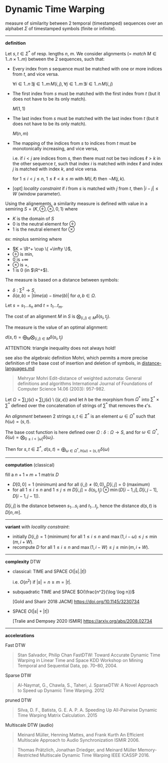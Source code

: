 # Dynamic Time Warping

measure of similarity between 2 temporal (timestamped) sequences 
over an alphabet $`\Sigma`$ of timestamped symbols (finite or infinite).


---
**definition**

Let $`s, t ∈ \Sigma^*`$ of resp. lengths  $`n`$, $`m`$.
We consider alignments (= *match* $`M \in 1..n \times 1..m`$) between the 2 sequences, such that:

- Every index from $`s`$ sequence must be matched with one or more indices from $`t`$, and vice versa.

  $`\forall i \in 1..n\, \exists j \in 1..m \, M(i, j),\, \forall j \in 1..m\, \exists i \in 1..n \, M(i, j)`$
  
- The first index from $s$ must be matched with the first index from $`t`$ (but it does not have to be its only match).
  
  $`M(1,1)`$

- The last index from $s$ must be matched with the last index from $`t`$ (but it does not have to be its only match).

  $`M(n,m)`$

- The mapping of the indices from $`s`$ to indices from $t$ must be monotonically increasing, and vice versa, 
  
   i.e. if $`i < j`$ are indices from $`s`$, then there must not be two indices $`\ell > k`$ in the other sequence $`t`$, such that index $`i`$ is matched with index $`\ell`$ and index $`j`$ is matched with index $`k`$, and vice versa.
  
  for $`1 \leq i < j \leq n`$, $`1 \leq \ell < k \leq m`$ with $`M(i, \ell)`$ then $`\neg M(j, k)`$.

- [opt] *locality constraint*
  if  $`i`$ from $`s`$ is matched with $`j`$ from $`t`$, then $`|i - j| \leq W`$ (window parameter).

Using the alignements, a similarity measure is defined with value in a semiring $`S = ( K, \oplus, \otimes, 0, 1)`$
where

- $`K`$ is the domain of $`S`$
- $`0`$ is the neutral element for $`\oplus`$
- $`1`$ is the neutral element for $`\otimes`$

ex: minplus semiring where 
- $`K = \R^+ \cup \{ +\infty \}`$, 
- $`\oplus`$ is min, 
- $`0`$ is  $`+\infty`$
- $`\otimes`$ is +, 
- $`1`$ is 0 (in $`\R^+`$). 


The measure is based on a distance between symbols:
- $`\delta: ∑^2 \to S`$, 
- $`\delta(a, b) = |time(a) - time(b)|`$ for $`a, b \in \Omega`$.

Let $`s = s_1... s_n`$ and $`t = t_1 ... t_m`$.

The cost of an alignment $`M`$ in $`S`$ is $`\bigotimes_{(i, j) \in M} \delta(s_i, t_j)`$.

The measure is the value of an optimal alignment:

$`d(s, t) = \bigoplus_M \bigotimes_{(i, j) \in M} \delta(s_i, t_j)`$

ATTENTION: triangle inequality does not always hold!



see also the algebraic definition Mohri, which permits a more precise definition of the base cost of insertion and deletion of symbols, in [distance-languages.md](distance-languages.md) 

> Mehryar Mohri 
> Edit-distance of weighted automata: General definitions and algorithms
> International Journal of Foundations of Computer Science 14.06 (2003): 957-982.



Let $`\Omega = ∑ ⋃ \{ \epsilon \} \times ∑ ⋃ \{ \epsilon \} \setminus \{ (\epsilon, \epsilon) \}`$ and let $`h`$ be the morphism from $`\Omega^*`$ into $`∑^* \times ∑^*`$  defined over the concatenation of strings of $`∑^*`$ that removes the $`\epsilon`$'s.

An *alignment* between 2 strings  $`s, t ∈ \Sigma^*`$ is an element $`\omega ∈ \Omega^*`$ such that $`h(\omega) = (s, t)`$.

The base cost function is here defined over $`\Omega`$ : $`\delta: \Omega \to S`$, and for  $`\omega ∈ \Omega^*`$, $`\delta(\omega) = \bigotimes_{0 ≤ i < |\omega|} \delta(\omega_i)`$.

Then for  $`s, t ∈ \Sigma^*`$,  $`d(s, t) = \bigoplus_{\omega ∈ \Omega^*, h(\omega) = (s, t)} \delta(\omega)`$




---
**computation** (classical)

fill a $`n+1 \times m+1`$ matrix $`D`$
- $`D[0, 0] = 1`$ (minimum) and for all $`(i, j) \neq (0, 0)`$, $`D[i, j] = 0`$ (maximum)
- for all $`1 \leq i \leq n`$ and $`1 \leq j \leq m`$
  $`D[i, j] = \delta(s_i, t_j) \otimes \min (D[i-1, j], D[i, j-1], D[i-1, j-1])`$.

$`D[i, j]`$ is the distance between $`s_1... s_i`$ and $`t_1 ... t_j`$, hence the distance $`d(s, t)`$ is $`D[n, m]`$.



---
**variant** with *locality constraint*:

- initially $`D(i, j) = 1`$ (minimum) for all $`1 \leq i \leq n`$ and $`\max(1, i-\omega) \leq j \leq \min(m, i+W)`$. 
- recompute $`D`$ for all $`1 \leq i \leq n`$ and $`\max(1, i - W) \leq j \leq \min(m, i + W)`$. 



---
**complexity** DTW

- classical: TIME and SPACE $`O(|s| . |t|)`$ 

  i.e. $`O(n^2)`$ if $`|s| = n \geq m = |t|`$.

- subquadratic TIME and SPACE $`O(\frac{n^2}{\log \log n})`$ 

  [Gold and Sharir 2018 JACM] https://doi.org/10.1145/3230734

- SPACE $`O(|s| + |t|)`$ 

  [Tralie and Dempsey 2020 ISMIR] https://arxiv.org/abs/2008.02734


---
**accelerations**

Fast DTW
> Stan Salvador, Philip Chan
> FastDTW: Toward Accurate Dynamic Time Warping in Linear Time and Space
> KDD Workshop on Mining Temporal and Sequential Data, pp. 70–80, 2004.

Sparse DTW
> Al-Naymat, G., Chawla, S., Taheri, J.
> SparseDTW: A Novel Approach to Speed up Dynamic Time Warping.
> 2012

pruned DTW
> Silva, D. F., Batista, G. E. A. P. A.
> Speeding Up All-Pairwise Dynamic Time Warping Matrix Calculation.
> 2015


Multiscale DTW (audio)
> Meinard Müller, Henning Mattes, and Frank Kurth
> An Efficient Multiscale Approach to Audio Synchronization
> ISMIR 2006.

> Thomas Prätzlich, Jonathan Driedger, and Meinard Müller 
> Memory-Restricted Multiscale Dynamic Time Warping
> IEEE ICASSP 2016.



